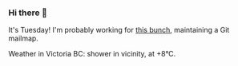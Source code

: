 ### Hi there :wave:

It's Tuesday! I'm probably working for [this bunch](https://github.com/kohofinancial), maintaining a Git mailmap.

Weather in Victoria BC: shower in vicinity, at +8°C.
